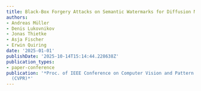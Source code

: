```yaml
---
title: Black-Box Forgery Attacks on Semantic Watermarks for Diffusion Models
authors:
- Andreas Müller
- Denis Lukovnikov
- Jonas Thietke
- Asja Fischer
- Erwin Quiring
date: '2025-01-01'
publishDate: '2025-10-14T15:14:44.228638Z'
publication_types:
- paper-conference
publication: '*Proc. of IEEE Conference on Computer Vision and Pattern Recognition
  (CVPR)*'
---
```


